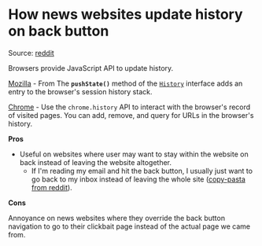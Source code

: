 # How news websites update history on back button

Source: [reddit](https://www.reddit.com/r/explainlikeimfive/comments/rgpduj/eli5_how_do_some_websites_hijack_my_back_button/)

Browsers provide JavaScript API to update history.

[Mozilla](https://developer.mozilla.org/en-US/docs/Web/API/History/pushState) - From The **`pushState()`** method of the [`History`](https://developer.mozilla.org/en-US/docs/Web/API/History) interface adds an entry to the browser's session history stack.

[Chrome](https://developer.chrome.com/docs/extensions/reference/api/history) - Use the `chrome.history` API to interact with the browser's record of visited pages. You can add, remove, and query for URLs in the browser's history.

**Pros**

* Useful on websites where user may want to stay within the website on back instead of leaving the website altogether.
  * If I'm reading my email and hit the back button, I usually just want to go back to my inbox instead of leaving the whole site ([copy-pasta from reddit](https://www.reddit.com/r/explainlikeimfive/comments/rgpduj/comment/holnt63)).

**Cons**

Annoyance on news websites where they override the back button navigation to go to their clickbait page instead of the actual page we came from.

